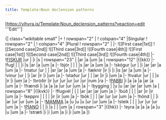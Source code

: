 ```yaml
---
title: Template:Noun declension patterns
---
```


<span class="user-show">[https://ylhyra.is/Template:Noun_declension_patterns?veaction=edit '''Edit''']</span>

{| class="wikitable small"
|+
! rowspan="2" |
! colspan="4" |Singular
! rowspan="2" |
! colspan="4" |Plural
! rowspan="2" |
|-
![[First case|1st]]
![[Second case|2nd]]
![[Third case|3rd]]
![[Fourth case|4th]]
![[First case|1st]]
![[Second case|2nd]]
![[Third case|3rd]]
![[Fourth case|4th]]
|-
!<u>FISKUR</u>
|ur
|
|i
|s
| rowspan="23" |
|ar
|a
|um
|a
| rowspan="12" |{{kk}}
|-
!fugl
|
|
|i
|s
|ar
|a
|um
|a
|-
!bjór
|
|
|
|s
|ar
|a
|um
|a
|-
!skógur
|ur
|
|i
|ar
|ar
|a
|um
|a
|-
!matur
|ur
|
|
|ar
|ar
|a
|um
|a
|-
!læknir
|ir
|i
|i
|is
|ar
|a
|um
|a
|-
!vinur
|ur
|
|i
|ar
|ir
|i
|um
|a
|-
!staður
|ur
|
|
|ar
|ir
|i
|um
|a
|-
!hvalur
|ur
|
|
|s
|ir
|i
|um
|a
|-
!bróðir
|ir
|ur
|ur
|ur
|ur
|ur
|rum
|ra
|-
!<u>PABBI</u>
|i
|a
|a
|a
|ar
|a
|um
|a
|-
!frændi
|i
|a
|a
|a
|ur
|ur
|um
|a
|-
!bygging
|
|u
|u
|ar
|ar
|ar
|um
|a
| rowspan="8" |{{kvk}}
|-
!flugvél
|
|
|
|ar
|ar
|ar
|um
|a
|-
!búð
|
|
|
|ar
|ir
|ir
|um
|a
|-
!keppni
|
|
|
|
|ir
|ir
|um
|a
|-
!bók
|
|
|
|ar
|ur
|ur
|um
|a
|-
!hönd
|
|
|i
|ar
|ur
|ur
|um
|a
|-
!<u>MAMMA</u>
|a
|u
|u
|u
|ur
|ur
|um
|a
|-
!steik
|
|
|
|ur
|ur
|ur
|um
|a
|-
!<u>PÍANÓ</u>
|
|
|i
|s
|
|
|um
|a
| rowspan="3" |{{hk}}
|-
!eyra
|a
|a
|a
|a
|u
|u
|um
|a
|-
!stræti
|i
|i
|um
|a
|i
|i
|um
|a
|}

